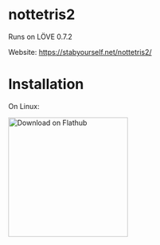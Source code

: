 # nottetris2
Runs on LÖVE 0.7.2

Website: https://stabyourself.net/nottetris2/

# Installation

On Linux:

<a href='https://flathub.org/apps/details/net.stabyourself.nottetris2'><img width='240' alt='Download on Flathub' src='https://flathub.org/assets/badges/flathub-badge-en.png'/></a>
